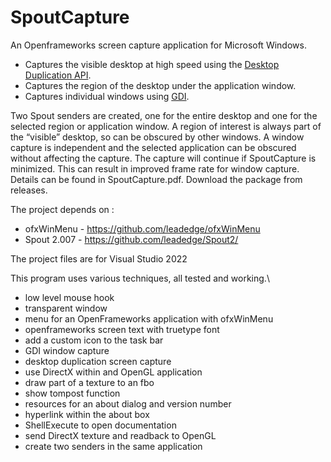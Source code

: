 # SpoutCapture
An Openframeworks screen capture application for Microsoft Windows.

- Captures the visible desktop at high speed using the [Desktop Duplication API](https://docs.microsoft.com/en-us/windows/win32/direct3ddxgi/desktop-dup-api).
- Captures the region of the desktop under the application window.
- Captures individual windows using [GDI](https://docs.microsoft.com/en-us/windows/win32/gdi/windows-gdi).

Two Spout senders are created, one for the entire desktop and one for the selected region or 
application window. A region of interest is always part of the “visible” desktop, so can be obscured by other windows.
A window capture is independent and the selected application can be obscured without affecting the capture.
The capture will continue if SpoutCapture is minimized. This can result in improved frame rate for 
window capture. Details can be found in SpoutCapture.pdf. Download the package from releases.

The project depends on :  
* ofxWinMenu - https://github.com/leadedge/ofxWinMenu  
* Spout 2.007 - https://github.com/leadedge/Spout2/

The project files are for Visual Studio 2022

This program uses various techniques, all tested and working.\

- low level mouse hook
- transparent window
- menu for an OpenFrameworks application with ofxWinMenu
- openframeworks screen text with truetype font
- add a custom icon to the task bar
- GDI window capture
- desktop duplication screen capture
- use DirectX within and OpenGL application
- draw part of a texture to an fbo
- show tompost function
- resources for an about dialog and version number
- hyperlink within the about box
- ShellExecute to open documentation
- send DirectX texture and readback to OpenGL
- create two senders in the same application



